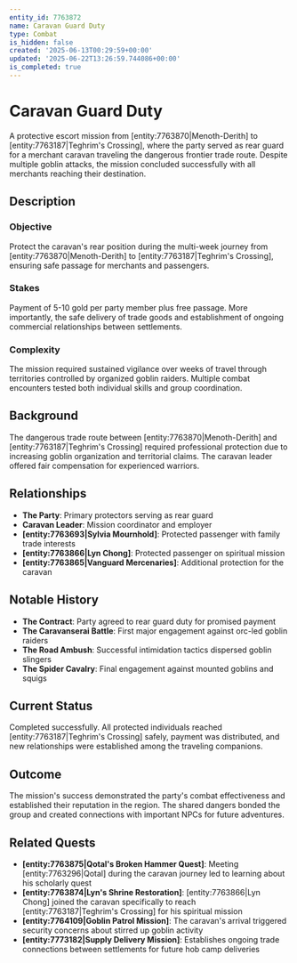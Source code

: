 ```yaml
---
entity_id: 7763872
name: Caravan Guard Duty
type: Combat
is_hidden: false
created: '2025-06-13T00:29:59+00:00'
updated: '2025-06-22T13:26:59.744086+00:00'
is_completed: true
---
```

# Caravan Guard Duty

A protective escort mission from [entity:7763870|Menoth-Derith] to [entity:7763187|Teghrim's Crossing], where the party served as rear guard for a merchant caravan traveling the dangerous frontier trade route. Despite multiple goblin attacks, the mission concluded successfully with all merchants reaching their destination.

## Description

### Objective

Protect the caravan's rear position during the multi-week journey from [entity:7763870|Menoth-Derith] to [entity:7763187|Teghrim's Crossing], ensuring safe passage for merchants and passengers.

### Stakes

Payment of 5-10 gold per party member plus free passage. More importantly, the safe delivery of trade goods and establishment of ongoing commercial relationships between settlements.

### Complexity

The mission required sustained vigilance over weeks of travel through territories controlled by organized goblin raiders. Multiple combat encounters tested both individual skills and group coordination.

## Background

The dangerous trade route between [entity:7763870|Menoth-Derith] and [entity:7763187|Teghrim's Crossing] required professional protection due to increasing goblin organization and territorial claims. The caravan leader offered fair compensation for experienced warriors.

## Relationships

- **The Party**: Primary protectors serving as rear guard
- **Caravan Leader**: Mission coordinator and employer
- **[entity:7763693|Sylvia Mournhold]**: Protected passenger with family trade interests
- **[entity:7763866|Lyn Chong]**: Protected passenger on spiritual mission
- **[entity:7763865|Vanguard Mercenaries]**: Additional protection for the caravan

## Notable History

- **The Contract**: Party agreed to rear guard duty for promised payment
- **The Caravanserai Battle**: First major engagement against orc-led goblin raiders
- **The Road Ambush**: Successful intimidation tactics dispersed goblin slingers
- **The Spider Cavalry**: Final engagement against mounted goblins and squigs

## Current Status

Completed successfully. All protected individuals reached [entity:7763187|Teghrim's Crossing] safely, payment was distributed, and new relationships were established among the traveling companions.

## Outcome

The mission's success demonstrated the party's combat effectiveness and established their reputation in the region. The shared dangers bonded the group and created connections with important NPCs for future adventures.

## Related Quests

- **[entity:7763875|Qotal's Broken Hammer Quest]**: Meeting [entity:7763296|Qotal] during the caravan journey led to learning about his scholarly quest
- **[entity:7763874|Lyn's Shrine Restoration]**: [entity:7763866|Lyn Chong] joined the caravan specifically to reach [entity:7763187|Teghrim's Crossing] for his spiritual mission
- **[entity:7764109|Goblin Patrol Mission]**: The caravan's arrival triggered security concerns about stirred up goblin activity
- **[entity:7773182|Supply Delivery Mission]**: Establishes ongoing trade connections between settlements for future hob camp deliveries